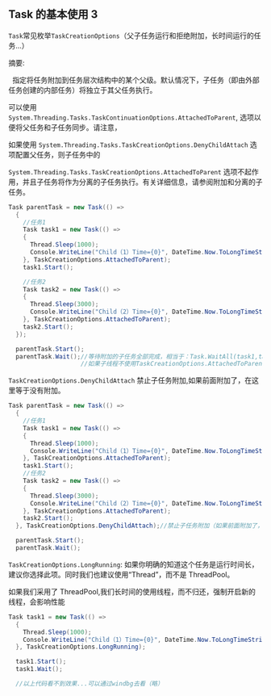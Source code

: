 ## Task 的基本使用 3

`Task`常见枚举`TaskCreationOptions`（父子任务运行和拒绝附加，长时间运行的任务...）

摘要:

&nbsp;&nbsp;指定将任务附加到任务层次结构中的某个父级。默认情况下，子任务（即由外部任务创建的内部任务）将独立于其父任务执行。

可以使用 `System.Threading.Tasks.TaskContinuationOptions.AttachedToParent`, 选项以便将父任务和子任务同步。请注意，

如果使用 `System.Threading.Tasks.TaskCreationOptions.DenyChildAttach` 选项配置父任务，则子任务中的

`System.Threading.Tasks.TaskCreationOptions.AttachedToParent` 选项不起作用，并且子任务将作为分离的子任务执行。有关详细信息，请参阅附加和分离的子任务。

```cs
Task parentTask = new Task(() =>
  {
    //任务1
    Task task1 = new Task(() =>
    {
      Thread.Sleep(1000);
      Console.WriteLine("Child（1）Time={0}", DateTime.Now.ToLongTimeString());
    }, TaskCreationOptions.AttachedToParent);
    task1.Start();

    //任务2
    Task task2 = new Task(() =>
    {
      Thread.Sleep(3000);
      Console.WriteLine("Child（2）Time={0}", DateTime.Now.ToLongTimeString());
    }, TaskCreationOptions.AttachedToParent);
    task2.Start();
  });

  parentTask.Start();
  parentTask.Wait();//等待附加的子任务全部完成，相当于：Task.WaitAll(task1,task2);
                    //如果子线程不使用TaskCreationOptions.AttachedToParent，则主线程直接运行不等待
```

`TaskCreationOptions.DenyChildAttach` 禁止子任务附加,如果前面附加了，在这里等于没有附加。

```cs
Task parentTask = new Task(() =>
  {
    //任务1
    Task task1 = new Task(() =>
    {
      Thread.Sleep(1000);
      Console.WriteLine("Child（1）Time={0}", DateTime.Now.ToLongTimeString());
    }, TaskCreationOptions.AttachedToParent);
    task1.Start();
    //任务2
    Task task2 = new Task(() =>
    {
      Thread.Sleep(3000);
      Console.WriteLine("Child（2）Time={0}", DateTime.Now.ToLongTimeString());
    }, TaskCreationOptions.AttachedToParent);
    task2.Start();
  }, TaskCreationOptions.DenyChildAttach);//禁止子任务附加（如果前面附加了，在这里等于没有附加）

  parentTask.Start();
  parentTask.Wait();
```

`TaskCreationOptions.LongRunning`: 如果你明确的知道这个任务是运行时间长，建议你选择此项。同时我们也建议使用“Thread”，而不是 ThreadPool。

如果我们采用了 ThreadPool,我们长时间的使用线程，而不归还，强制开启新的线程，会影响性能

```cs
Task task1 = new Task(() =>
  {
    Thread.Sleep(1000);
    Console.WriteLine("Child（1）Time={0}", DateTime.Now.ToLongTimeString());
  }, TaskCreationOptions.LongRunning);

  task1.Start();
  task1.Wait();

  //以上代码看不到效果...可以通过windbg去看（略）
```
